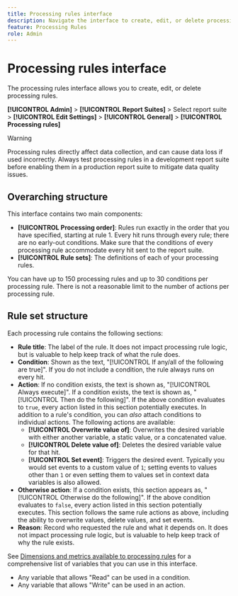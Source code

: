 ```yaml
---
title: Processing rules interface
description: Navigate the interface to create, edit, or delete processing rules.
feature: Processing Rules
role: Admin
---
```

# Processing rules interface

The processing rules interface allows you to create, edit, or delete processing rules.

**[!UICONTROL Admin]** > **[!UICONTROL Report Suites]** > Select report suite > **[!UICONTROL Edit Settings]** > **[!UICONTROL General]** > **[!UICONTROL Processing rules]**

>[!WARNING]
>
>Processing rules directly affect data collection, and can cause data loss if used incorrectly. Always test processing rules in a development report suite before enabling them in a production report suite to mitigate data quality issues.

## Overarching structure

This interface contains two main components:

* **[!UICONTROL Processing order]**: Rules run exactly in the order that you have specified, starting at rule 1. Every hit runs through every rule; there are no early-out conditions. Make sure that the conditions of every processing rule accommodate every hit sent to the report suite.
* **[!UICONTROL Rule sets]**: The definitions of each of your processing rules.

You can have up to 150 processing rules and up to 30 conditions per processing rule. There is not a reasonable limit to the number of actions per processing rule.

## Rule set structure

Each processing rule contains the following sections:

* **Rule title**: The label of the rule. It does not impact processing rule logic, but is valuable to help keep track of what the rule does.
* **Condition**: Shown as the text, "[!UICONTROL If any/all of the following are true]". If you do not include a condition, the rule always runs on every hit.
* **Action**: If no condition exists, the text is shown as, "[!UICONTROL Always execute]". If a condition exists, the text is shown as, "[!UICONTROL Then do the following]". If the above condition evaluates to `true`, every action listed in this section potentially executes. In addition to a rule's condition, you can _also_ attach conditions to individual actions. The following actions are available:
  * **[!UICONTROL Overwrite value of]**: Overwrites the desired variable with either another variable, a static value, or a concatenated value.
  * **[!UICONTROL Delete value of]**: Deletes the desired variable value for that hit.
  * **[!UICONTROL Set event]**: Triggers the desired event. Typically you would set events to a custom value of `1`; setting events to values other than `1` or even setting them to values set in context data variables is also allowed.
* **Otherwise action**: If a condition exists, this section appears as, "[!UICONTROL Otherwise do the following]". If the above condition evaluates to `false`, every action listed in this section potentially executes. This section follows the same rule actions as above, including the ability to overwrite values, delete values, and set events.
* **Reason**: Record who requested the rule and what it depends on. It does not impact processing rule logic, but is valuable to help keep track of why the rule exists.

See [Dimensions and metrics available to processing rules](pr-variables.md) for a comprehensive list of variables that you can use in this interface.

* Any variable that allows "Read" can be used in a condition.
* Any variable that allows "Write" can be used in an action.
